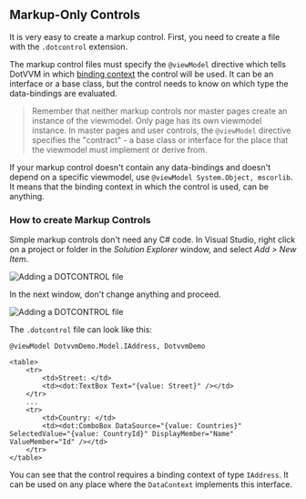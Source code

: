 ## Markup-Only Controls

It is very easy to create a markup control. First, you need to create a file with the `.dotcontrol` extension.

The markup control files must specify the `@viewModel` directive which tells DotVVM in which [binding context](/docs/tutorials/basics-binding-context/{branch}) the control will be used. It can be an interface or a base class, but the control needs to know on which type the data-bindings are evaluated. 

> Remember that neither markup controls nor master pages create an instance of the viewmodel. Only page has its own viewmodel instance. In master pages and user controls, the `@viewModel` directive specifies the "contract" - a base class or interface for the place that the viewmodel must implement or derive from.  

If your markup control doesn't contain any data-bindings and doesn't depend on a specific viewmodel, use `@viewModel System.Object, mscorlib`. It means that the binding context in which the control is used, can be anything.


### How to create Markup Controls

Simple markup controls don't need any C# code. In Visual Studio, right click on a project or folder in the *Solution Explorer* window, and select *Add > New Item*.

<p><img src="{imageDir}control-development-markup-only-controls-1.png" alt="Adding a DOTCONTROL file" /></p>

In the next window, don't change anything and proceed.

<p><img src="{imageDir}control-development-markup-only-controls-2.png" alt="Adding a DOTCONTROL file" /></p>

The `.dotcontrol` file can look like this:

```DOTHTML
@viewModel DotvvmDemo.Model.IAddress, DotvvmDemo

<table>
    <tr>
        <td>Street: </td>
        <td><dot:TextBox Text="{value: Street}" /></td>
    </tr>
    ...
    <tr>
        <td>Country: </td>
        <td><dot:ComboBox DataSource="{value: Countries}" SelectedValue="{value: CountryId}" DisplayMember="Name" ValueMember="Id" /></td>
    </tr>
</table>
```

You can see that the control requires a binding context of type `IAddress`. It can be used on any place where the `DataContext` implements this interface.

